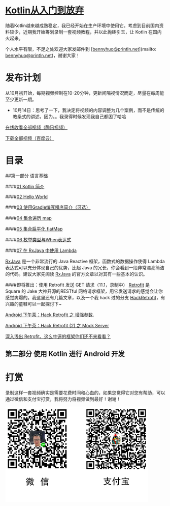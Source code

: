 # [Kotlin从入门到放弃](https://github.com/enbandari/Kotlin-Tutorials)
随着Kotlin越来越成熟稳定，我已经开始在生产环境中使用它。考虑到目前国内资料较少，近期我开始筹划录制一套视频教程，并以此抛砖引玉，让 Kotlin 在国内火起来。

个人水平有限，不足之处欢迎大家发邮件到 [bennyhuo@println.net](mailto: bennyhuo@println.net)，谢谢大家！

# 发布计划

从10月初开始，每期视频控制在10-20分钟，更新间隔视情况而定，尽量在每周能至少更新一期。

* 10月14日：思考了一下，我决定将视频的内容调整为几个案例，而不是传统的教条式的讲述，因为。。我录得时候发现我自己都困了哈哈

[在线收看全部视频（腾讯视频）](http://v.qq.com/boke/gplay/903446d6231d8612d198c58fb86eb4dc_t6d000101bd9lx1.html)

[下载全部视频（百度云）](http://pan.baidu.com/s/1nvGYAfB)

# 目录

##第一部分 语言基础

####[01 Kotlin 简介](http://v.qq.com/page/z/u/9/z0337i7a3u9.html)

####[02 Hello World](http://v.qq.com/page/h/n/m/h0337jfa5nm.html)

####[03 使用Gradle编写程序简介（可选）](http://v.qq.com/page/b/p/l/b03372ox4pl.html)

####[04 集合遍历 map](http://v.qq.com/page/s/q/c/s033707mdqc.html)

####[05 集合扁平化 flatMap](http://v.qq.com/page/h/u/7/h0337scgau7.html)

####[06 枚举类型与When表达式](http://v.qq.com/page/t/0/9/t0337iacg09.html)

####[07 在 RxJava 中使用 Lambda](http://v.qq.com/x/page/l0340boeng7.html)

[RxJava](https://github.com/ReactiveX/RxJava) 是一个非常流行的 Java Reactive 框架，函数式的数据操作使得 Lambda 表达式可以充分体现自己的优势，比起 Java 的冗长，你会看到一段非常漂亮简洁的代码。建议大家先阅读 [RxJava](https://github.com/ReactiveX/RxJava) 的官方文章以对其有一些基本的认识。

####即将推出：使用 Retrofit 发送 GET 请求（11.1，录制中）
[Retrofit](https://square.github.io/retrofit/) 是 Square 的 Jake 大神开源的RESTful 网络请求框架，用它发送请求的感觉会让你感觉爽爆的。我这里还有几篇文章，以及一个我 hack 过的分支 [HackRetrofit](https://github.com/enbandari/HackRetrofit)，有兴趣的童鞋可以一起探讨下~


[Android 下午茶：Hack Retrofit 之 增强参数](http://www.println.net/post/Android-Hack-Retrofit).

[Android 下午茶：Hack Retrofit (2) 之 Mock Server](http://www.println.net/post/Android-Hack-Retrofit-Mock-Server)

[深入浅出 Retrofit，这么牛逼的框架你们还不来看看？](http://www.println.net/post/deep-in-retrofit)



## 第二部分 使用 Kotlin 进行 Android 开发


# 打赏

录制这样一套视频确实是需要花费时间和心血的，如果您觉得它对您有帮助，可以通过微信和支付宝打赏，我将努力将视频做到最好！谢谢！

<img src="arts/contributes.jpg" width="450px"/>

